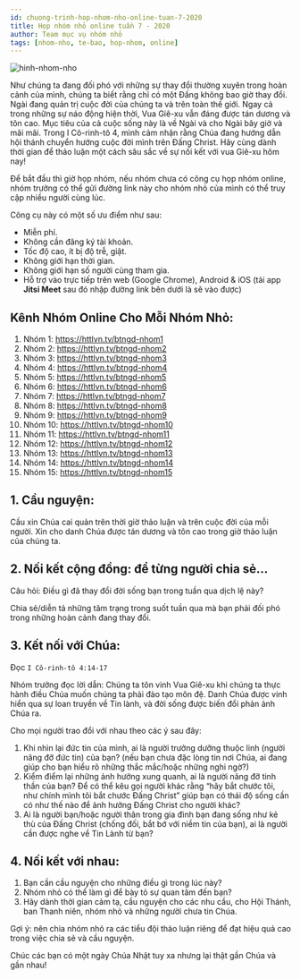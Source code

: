 ```yaml
---
id: chuong-trinh-hop-nhom-nho-online-tuan-7-2020
title: Họp nhóm nhỏ online tuần 7 - 2020
author: Team mục vụ nhóm nhỏ
tags: [nhom-nho, te-bao, hop-nhom, online]
---
```


![hinh-nhom-nho](https://images.unsplash.com/photo-1529156069898-49953e39b3ac?ixlib=rb-1.2.1&ixid=eyJhcHBfaWQiOjEyMDd9&auto=format&fit=crop&w=3289&q=80)

Như chúng ta đang đối phó với những sự thay đổi thường xuyên trong hoàn cảnh của mình, chúng ta biết rằng chỉ có một Đấng không bao giờ thay đổi. Ngài đang quản trị cuộc đời của chúng ta và trên toàn thế giới. Ngay cả trong những sự náo động hiện thời, Vua Giê-xu vẫn đáng được tán dương và tôn cao. Mục tiêu của cả cuộc sống này là về Ngài và cho Ngài bây giờ và mãi mãi. Trong I Cô-rinh-tô 4, mình cảm nhận rằng Chúa đang hướng dẫn hội thánh chuyển hướng cuộc đời mình trên Đấng Christ. Hãy cùng dành thời gian để thảo luận một cách sâu sắc về sự nối kết với vua Giê-xu hôm nay!

Để bắt đầu thì giờ họp nhóm, nếu nhóm chưa có công cụ họp nhóm online, nhóm trưởng có thể gửi đường link này cho nhóm nhỏ của mình có thể truy cập nhiều người cùng lúc.

Công cụ này có một số ưu điểm như sau:
- Miễn phí.
- Không cần đăng ký tài khoản.
- Tốc độ cao, ít bị độ trễ, giật.
- Không giới hạn thời gian.
- Không giới hạn số người cùng tham gia.
- Hỗ trợ vào trực tiếp trên web (Google Chrome), Android & iOS (tải app **Jitsi Meet** sau đó nhập đường link bên dưới là sẽ vào được)

## Kênh Nhóm Online Cho Mỗi Nhóm Nhỏ:
1. Nhóm 1: https://httlvn.tv/btngd-nhom1
2. Nhóm 2: https://httlvn.tv/btngd-nhom2
3. Nhóm 3: https://httlvn.tv/btngd-nhom3
4. Nhóm 4: https://httlvn.tv/btngd-nhom4
5. Nhóm 5: https://httlvn.tv/btngd-nhom5
6. Nhóm 6: https://httlvn.tv/btngd-nhom6
7. Nhóm 7: https://httlvn.tv/btngd-nhom7
8. Nhóm 8: https://httlvn.tv/btngd-nhom8
9. Nhóm 9: https://httlvn.tv/btngd-nhom9
10. Nhóm 10: https://httlvn.tv/btngd-nhom10
11. Nhóm 11: https://httlvn.tv/btngd-nhom11
12. Nhóm 12: https://httlvn.tv/btngd-nhom12
13. Nhóm 13: https://httlvn.tv/btngd-nhom13
14. Nhóm 14: https://httlvn.tv/btngd-nhom14
15. Nhóm 15: https://httlvn.tv/btngd-nhom15

## 1. Cầu nguyện:
Cầu xin Chúa cai quản trên thời giờ thảo luận và trên cuộc đời của mỗi người.
Xin cho danh Chúa được tán dương và tôn cao trong giờ thảo luận của chúng ta.

## 2. Nối kết cộng đồng: để từng người chia sẻ…
Câu hỏi: Điều gì đã thay đổi đời sống bạn trong tuần qua dịch lệ này?

Chia sẻ/diễn tả những tâm trạng trong suốt tuần qua mà bạn phải đối phó trong những hoàn cảnh đang thay đổi.

## 3. Kết nối với Chúa: 
Đọc `I Cô-rinh-tô 4:14-17`

Nhóm trưởng đọc lời dẫn: Chúng ta tôn vinh Vua Giê-xu khi chúng ta thực hành điều Chúa muốn chúng ta phải đào tạo môn đệ. Danh Chúa được vinh hiển qua sự loan truyền về Tin lành, và đời sống được biến đổi phản ảnh Chúa ra.

Cho mọi người trao đổi với nhau theo các ý sau đây:

1. Khi nhìn lại đức tin của mình, ai là người trưởng dưỡng thuộc linh (người nâng đỡ đức tin) của bạn? (nếu bạn chưa đặc lòng tin nơi Chúa, ai đang giúp cho bạn hiểu rõ những thắc mắc/hoặc những nghi ngờ?)
2. Kiểm điểm lại những ảnh hưởng xung quanh, ai là người nâng đỡ tinh thần của bạn? Để có thể kêu gọi người khác rằng “hãy bắt chước tôi, như chính mình tôi bắt chước Đấng Christ” giúp bạn có thái độ sống cần có như thế nào để ảnh hưởng Đấng Christ cho người khác?
3. Ai là người bạn/hoặc người thân trong gia đình bạn đang sống như kẻ thù của Đấng Christ (chống đối, bắt bớ với niềm tin của bạn), ai là người cần được nghe về Tin Lành từ bạn?

## 4. Nối kết với nhau:

1. Bạn cần cầu nguyện cho những điều gì trong lúc này?
2. Nhóm nhỏ có thể làm gì để bày tỏ sự quan tâm đến bạn?
3. Hãy dành thời gian cảm tạ, cầu nguyện cho các nhu cầu, cho Hội Thánh, ban Thanh niên, nhóm nhỏ và những người chưa tin Chúa.

Gợi ý: nên chia nhóm nhỏ ra các tiểu đội thảo luận riêng để đạt hiệu quả cao trong việc chia sẻ và cầu nguyện.

Chúc các bạn có một ngày Chúa Nhật tuy xa nhưng lại thật gần Chúa và gần nhau!